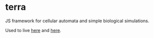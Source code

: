 terra
=====

JS framework for cellular automata and simple biological simulations.

Used to live [here](https://github.com/rileyjshaw/hs-goals/tree/master/goal-008) and [here](https://github.com/rileyjshaw/hs-goals/tree/master/goal-009).
